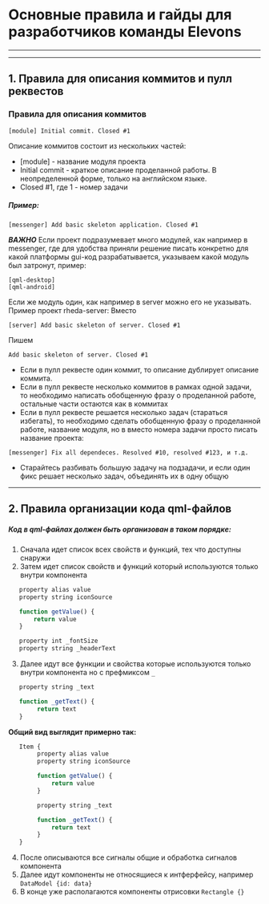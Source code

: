 # Основные правила и гайды для разработчиков команды Elevons
---
---

## 1. Правила для описания коммитов и пулл реквестов
### Правила для описания коммитов
```
[module] Initial commit. Сlosed #1
```
Описание коммитов состоит из нескольких частей:
* [module] - название модуля проекта
* Initial commit - краткое описание проделанной работы. В неопределенной форме,
только на английском языке.
* Сlosed #1, где 1 - номер задачи

##### Пример:
```
[messenger] Add basic skeleton application. Сlosed #1
```
***ВАЖНО***
Если проект подразумевает много модулей, как например в messenger,
где для удобства приняли решение писать конкретно для какой платформы
gui-код разрабатывается, указываем какой модуль был затронут, пример:
```
[qml-desktop]
[qml-android]
```
Если же модуль один, как например в server можно его не указывать.
Пример проект rheda-server:
Вместо
```
[server] Add basic skeleton of server. Сlosed #1
```
Пишем
```
Add basic skeleton of server. Сlosed #1
```

* Если в пулл реквесте один коммит, то описание дублирует описание коммита.
* Если в пулл реквесте несколько коммитов в рамках одной задачи, то необходимо
написать обобщенную фразу о проделанной работе, остальные части остаются
как в коммитах
* Если в пулл реквесте решается несколько задач (стараться избегать),
то необходимо сделать обобщенную фразу о проделанной работе, название модуля,
но в вместо номера задачи просто писать название проекта:
```
[messenger] Fix all dependeces. Resolved #10, resolved #123, и т.д.
```
* Старайтесь разбивать большую задачу на подзадачи, и если один фикс решает
несколько задач, объединять их в одну общую
***

## 2. Правила организации кода qml-файлов
##### Код в qml-файлах должен быть организован в таком порядке:
1. Сначала идет список всех свойств и функций, тех что доступны снаружи
1. Затем идет список свойств и функций который используются только внутри
компонента
```js
   property alias value
   property string iconSource

   function getValue() {
       return value
   }

   property int _fontSize
   property string _headerText
```
3. Далее идут все функции и свойства которые используются только внутри
компонента но с префмиксом ```_```
```js
   property string _text

   function _getText() {
        return text
   }
```
**Общий вид выглядит примерно так:**
```js
   Item {
        property alias value
        property string iconSource

        function getValue() {
            return value
        }

        property string _text

        function _getText() {
            return text
        }
   }
```
4. После описываются все сигналы общие и обработка сигналов компонента
5. Далее идут компоненты не относящиеся к интферфейсу,
например ```DataModel {id: data}```
6. В конце уже располагаются компоненты отрисовки ```Rectangle {}```
